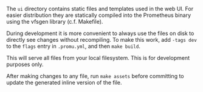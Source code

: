 The `ui` directory contains static files and templates used in the web UI. For
easier distribution they are statically compiled into the Prometheus binary
using the vfsgen library (c.f. Makefile).

During development it is more convenient to always use the files on disk to
directly see changes without recompiling.
To make this work, add `-tags dev` to the `flags` entry in `.promu.yml`, and then `make build`.

This will serve all files from your local filesystem.
This is for development purposes only.

After making changes to any file, run `make assets` before committing to update
the generated inline version of the file.
